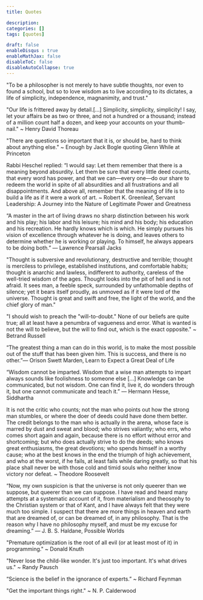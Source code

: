 ```yaml
---
title: Quotes

description: 
categories: []
tags: [quotes]

draft: false
enableDisqus : true
enableMathJax: false
disableToC: false
disableAutoCollapse: true
---
```


"To be a philosopher is not merely to have subtle thoughts, nor even to found a school, but so to love wisdom as to live according to its dictates, a life of simplicity, independence, magnanimity, and trust."

"Our life is frittered away by detail.[...] Simplicity, simplicity, simplicity! I say, let your affairs be as two or three, and not a hundred or a thousand; instead of a million count half a dozen, and keep your accounts on your thumb-nail."  ~ Henry David Thoreau

"There are questions so important that it is, or should be, hard to think about anything else." ~ Enough by Jack Bogle quoting Glenn While at Princeton

Rabbi Heschel replied: “I would say: Let them remember that there is a meaning beyond absurdity. Let them be sure that every little deed counts, that every word has power, and that we can—every one—do our share to redeem the world in spite of all absurdities and all frustrations and all disappointments. And above all, remember that the meaning of life is to build a life as if it were a work of art. ~ Robert K. Greenleaf, Servant Leadership: A Journey into the Nature of Legitimate Power and Greatness 

“A master in the art of living draws no sharp distinction between his work and his play; his labor and his leisure; his mind and his body; his education and his recreation. He hardly knows which is which. He simply pursues his vision of excellence through whatever he is doing, and leaves others to determine whether he is working or playing. To himself, he always appears to be doing both.” — Lawrence Pearsall Jacks

"Thought is subversive and revolutionary, destructive and terrible; thought is merciless to privilege, established institutions, and comfortable habits; thought is anarchic and lawless, indifferent to authority, careless of the well-tried wisdom of the ages. Thought looks into the pit of hell and is not afraid. It sees man, a feeble speck, surrounded by unfathomable depths of silence; yet it bears itself proudly, as unmoved as if it were lord of the universe. Thought is great and swift and free, the light of the world, and the chief glory of man."

"I should wish to preach the "will-to-doubt." None of our beliefs are quite true; all at least have a penumbra of vagueness and error. What is wanted is not the will to believe, but the will to find out, which is the exact opposite." ~ Betrand Russell

“The greatest thing a man can do in this world, is to make the most possible out of the stuff that has been given him. This is success, and there is no other.”― Orison Swett Marden, Learn to Expect a Great Deal of Life

“Wisdom cannot be imparted. Wisdom that a wise man attempts to impart always sounds like foolishness to someone else [...] Knowledge can be communicated, but not wisdom. One can find it, live it, do wonders through it, but one cannot communicate and teach it.” ― Hermann Hesse, Siddhartha

It is not the critic who counts; not the man who points out how the strong man stumbles, or where the doer of deeds could have done them better. The credit belongs to the man who is actually in the arena, whose face is marred by dust and sweat and blood; who strives valiantly; who errs, who comes short again and again, because there is no effort without error and shortcoming; but who does actually strive to do the deeds; who knows great enthusiasms, the great devotions; who spends himself in a worthy cause; who at the best knows in the end the triumph of high achievement, and who at the worst, if he fails, at least fails while daring greatly, so that his place shall never be with those cold and timid souls who neither know victory nor defeat. ~ Theodore Roosevelt

“Now, my own suspicion is that the universe is not only queerer than we suppose, but queerer than we can suppose. I have read and heard many attempts at a systematic account of it, from materialism and theosophy to the Christian system or that of Kant, and I have always felt that they were much too simple. I suspect that there are more things in heaven and earth that are dreamed of, or can be dreamed of, in any philosophy. That is the reason why I have no philosophy myself, and must be my excuse for dreaming.” ― J. B. S. Haldane, Possible Worlds

"Premature optimization is the root of all evil (or at least most of it) in programming." ~ Donald Knuth

"Never lose the child-like wonder. It's just too important. It's what drives us." ~ Randy Pausch

“Science is the belief in the ignorance of experts.” ~ Richard Feynman

"Get the important things right." ~ N. P. Calderwood
